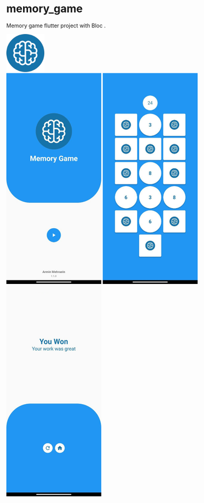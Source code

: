 # memory_game

Memory game flutter project with Bloc .

<div>
  <img src="https://github.com/arminmehraeen/MemoryGame/blob/master/github/logo.svg" width="100">
</div>

<div>
  <img src="https://github.com/arminmehraeen/MemoryGame/blob/master/github/img1.png" width="250">
  <img src="https://github.com/arminmehraeen/MemoryGame/blob/master/github/img2.png" width="250">
  <img src="https://github.com/arminmehraeen/MemoryGame/blob/master/github/img3.png" width="250">
</div>
